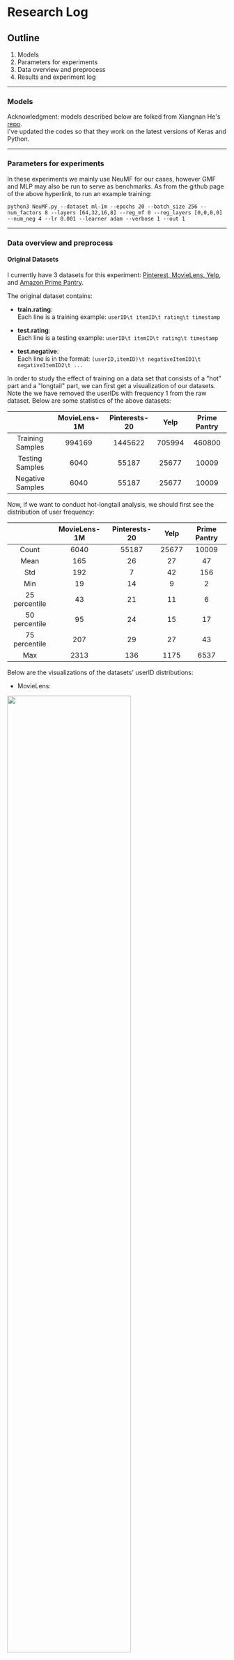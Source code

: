 # Research Log

## Outline
1. Models 
2. Parameters for experiments
3. Data overview and preprocess
4. Results and experiment log
---

### Models 
Acknowledgment: models described below are folked from Xiangnan He's [repo](https://github.com/hexiangnan/neural_collaborative_filtering).  
I've updated the codes so that they work on the latest versions of Keras and Python.  

---

### Parameters for experiments
In these experiments we mainly use NeuMF for our cases, however GMF and MLP may also be run to serve as benchmarks. As from the github page of the above hyperlink, to run an example training:
```
python3 NeuMF.py --dataset ml-1m --epochs 20 --batch_size 256 --num_factors 8 --layers [64,32,16,8] --reg_mf 0 --reg_layers [0,0,0,0] --num_neg 4 --lr 0.001 --learner adam --verbose 1 --out 1
```
---

### Data  overview and preprocess
#### Original Datasets
I currently have 3 datasets for this experiment: [Pinterest, MovieLens, Yelp](https://github.com/hexiangnan/adversarial_personalized_ranking), and [Amazon Prime Pantry](https://jmcauley.ucsd.edu/data/amazon/). 

The original dataset contains:

* **train.rating**:  
Each line is a training example: `userID\t itemID\t rating\t timestamp`

* **test.rating**:  
Each line is a testing example: `userID\t itemID\t rating\t timestamp`

* **test.negative**:  
Each line is in the format: `(userID,itemID)\t negativeItemID1\t negativeItemID2\t ...`

In order to study the effect of training on a data set that consists of a "hot" part and a "longtail" part, we can first get a visualization of our datasets. Note the we have removed the userIDs with frequency 1 from the raw dataset. Below are some statistics of the above datasets:

|                          | MovieLens-1M  | Pinterests-20     |   Yelp    |   Prime Pantry   |
| :---:                    |    :----:     |       :---:       |  :----:   |     :---:        |
| Training Samples         | 994169        |1445622            |705994     |460800            |
| Testing Samples          | 6040          |55187              |25677      |10009             |
| Negative Samples         | 6040          |55187              |25677      |10009             |

Now, if we want to conduct hot-longtail analysis, we should first see the distribution of user frequency:

|               | MovieLens-1M  | Pinterests-20     |   Yelp   |   Prime Pantry   |
| :---:         |    :----:     |       :---:       |  :----:  |     :---:        |
| Count         | 6040          |55187              |25677     |10009             |
| Mean          | 165           |26                 |27        |47                |
| Std           | 192           |7                  |42        |156               |
| Min           | 19            |14                 |9         |2                 |
| 25 percentile | 43            |21                 |11        |6                 |
| 50 percentile | 95            |24                 |15        |17                |
| 75 percentile | 207           |29                 |27        |43                |
| Max           | 2313          |136                |1175      |6537              |

Below are the visualizations of the datasets' userID distributions:  
* MovieLens:
<img src = "https://user-images.githubusercontent.com/59850013/183307329-585d32ed-55fe-434b-97ce-a45fbff70e70.png" width=75% height=75%>

* Pinterests:
<img src = "https://user-images.githubusercontent.com/59850013/183307345-fe7ae6ec-cb5a-4a02-a488-d8e1605a9513.png" width=75% height=75%>

* Yelp:
<img src = "https://user-images.githubusercontent.com/59850013/183307355-5b54e272-d285-4495-bd41-5c74a478383f.png" width=75% height=75%>

* Prime Pantry:
<img src = "https://user-images.githubusercontent.com/59850013/183307363-5ae1c9ed-ef6b-4803-985b-5555058a8672.png" width=75% height=75%>

**Note:**  
From the plots we can see that among these datasets, **MovieLens, Yelp, and Prime Pantry** have obvious hot-longtail distributions. Thus, in order to study the hot-longtail data structure, we only conduct further experiments on these 3 datasets.

#### Splited Datasets
In order to study the effect of training hot-longtail data structures, we hereby split the original datasets into the hot part and the long tail part based on the user frequency. **Any userID with frequency higher than the 75 percentile is considered to be in the hot part, and those who are below the threshold are considered to be in the ongtail part.** Note that there is still a debate over the choice of the threshold.

The splited dataset contains:

* **train.hot.rating**:  
Each line is a training example from the hot part: `userID\t itemID\t rating\t timestamp`

* **test.hot.rating**:  
Each line is a testing example from the hot part: `userID\t itemID\t rating\t timestamp`

* **test.hot.negative**:  
Each line is an instance of negative samples with userID in the hot part: `(userID,itemID)\t negativeItemID1\t negativeItemID2\t ...`

* **train.lt.rating**:  
Each line is a training example from the longtail part: `userID\t itemID\t rating\t timestamp`

* **test.lt.rating**:  
Each line is a testing example from the longtail part: `userID\t itemID\t rating\t timestamp`

* **test.lt.negative**:  
Each line is an instance of negative samples with userID in the longtail part: `(userID,itemID)\t negativeItemID1\t negativeItemID2\t ...`

Here is the data distribution after spliting:

|                               | MovieLens-1M  |   Yelp    |   Prime Pantry   |
| :---:                         |    :----:     |  :----:   |     :---:        |
| Training Samples(hot)         | 630603        |433378     |362401            |
| Testing Samples(hot)          | 1511          |6454       |2500              |
| Negative Samples(hot)         | 1511          |6454       |2500              |
| Training Samples(lt)          | 354566        |272616     |98983             |
| Testing Samples(lt)           | 4529          |19223      |6919              |
| Negative Samples(lt)          | 4529          |19223      |6919              |

---
### Results and experiment log
---
### Benchmarks
#### Benchmark I
Benchmark I is produced by training and testing on the original datasets.
|         | MovieLens-1M  |   Yelp    |   Prime Pantry   |
| :---:   |    :----:     |  :----:   |     :---:        |
| HR      |0.6816         |0.7506     |0.3006            |
| NDCG    |0.4053         |0.4666     |0.1794            |

#### Benchmark II
Benchmark II is produced by training on original datasets and testing on the splited datasets.
|                   | MovieLens-1M  |   Yelp    |   Prime Pantry   |
| :---:             |    :----:     |  :----:   |     :---:        |
| HR(hot)           |0.5096         |0.7008     |0.3762            |
| HR(longtail)      |0.7437         |0.7678     |0.2730            |
| NDCG(hot)         |0.2715         |0.4041     |0.2406              |
| NDCG(longtail)    |0.4515         |0.4910     |0.1672              |

---
### Hot-longtail data structure performance
#### Hot part performances
Hot part performances are produced by training and testing on the hot part datasets.
|         | MovieLens-1M  |   Yelp    |   Prime Pantry   |
| :---:   |    :----:     |  :----:   |     :---:        |
| HR      |0.4990         |0.7099     |0.3750            |
| NDCG    |0.2647         |0.4124     |0.2384              |

#### Longtail part performances
Longtail part performances are produced by training and testing on the longtail part datasets.
|         | MovieLens-1M  |   Yelp    |   Prime Pantry   |
| :---:   |    :----:     |  :----:   |     :---:        |
| HR      |0.7227         |0.6128     |0.2513            |
| NDCG    |0.4379         |0.3817     |0.1477            |

---
### Mixed data structure performance
#### To further investigate the subject, we decide to blend in the examples from the longtail part with the hot part by percentage.
100% hot part + 10% longtail part
|         | MovieLens-1M  |   Yelp    |   Prime Pantry   |
| :---:   |    :----:     |  :----:   |     :---:        |
| HR      |0.5436         |0.7245     |            |
| NDCG    |0.2978         |0.4362     |              |

100% hot part + 20% longtail part
|         | MovieLens-1M  |   Yelp    |   Prime Pantry   |
| :---:   |    :----:     |  :----:   |     :---:        |
| HR      |         |     |            |
| NDCG    |         |     |              |

100% hot part + 30% longtail part
|         | MovieLens-1M  |   Yelp    |   Prime Pantry   |
| :---:   |    :----:     |  :----:   |     :---:        |
| HR      |         |     |            |
| NDCG    |         |     |              |

100% hot part + 40% longtail part
|         | MovieLens-1M  |   Yelp    |   Prime Pantry   |
| :---:   |    :----:     |  :----:   |     :---:        |
| HR      |         |     |            |
| NDCG    |         |     |              |

100% hot part + 50% longtail part
|         | MovieLens-1M  |   Yelp    |   Prime Pantry   |
| :---:   |    :----:     |  :----:   |     :---:        |
| HR      |         |     |            |
| NDCG    |         |     |              |

100% hot part + 60% longtail part
|         | MovieLens-1M  |   Yelp    |   Prime Pantry   |
| :---:   |    :----:     |  :----:   |     :---:        |
| HR      |         |     |            |
| NDCG    |         |     |              |

100% hot part + 70% longtail part
|         | MovieLens-1M  |   Yelp    |   Prime Pantry   |
| :---:   |    :----:     |  :----:   |     :---:        |
| HR      |         |     |            |
| NDCG    |         |     |              |

100% hot part + 80% longtail part
|         | MovieLens-1M  |   Yelp    |   Prime Pantry   |
| :---:   |    :----:     |  :----:   |     :---:        |
| HR      |         |     |            |
| NDCG    |         |     |              |

100% hot part + 90% longtail part
|         | MovieLens-1M  |   Yelp    |   Prime Pantry   |
| :---:   |    :----:     |  :----:   |     :---:        |
| HR      |         |     |            |
| NDCG    |         |     |              |

100% hot part + 100% longtail part (i.e., the benchmark I)
|         | MovieLens-1M  |   Yelp    |   Prime Pantry   |
| :---:   |    :----:     |  :----:   |     :---:        |
| HR      |         |     |            |
| NDCG    |         |     |              |
